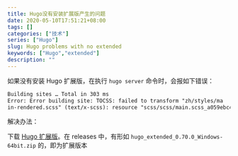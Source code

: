 ```yaml
---
title: Hugo没有安装扩展版产生的问题
date: 2020-05-10T17:51:21+08:00
tags: []
categories: ["技术"]
series: ["Hugo"]
slug: Hugo problems with no extended
keywords: ["Hugo","extended"]
description: ""
---
```


如果没有安装 Hugo 扩展版，在执行 `hugo server` 命令时，会报如下错误：

```markdown
Building sites … Total in 303 ms
Error: Error building site: TOCSS: failed to transform "zh/styles/ma
in-rendered.scss" (text/x-scss): resource "scss/scss/main.scss_a059ebc49e8302e6cfbf0e02020b9d85" not found in file cache
```

解决办法：

下载 [Hugo 扩展版](https://github.com/gohugoio/hugo/releases)。在 releases 中，有形如 `hugo_extended_0.70.0_Windows-64bit.zip` 的，即为扩展版本